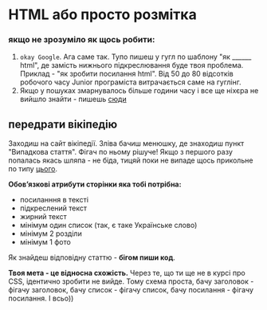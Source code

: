 # HTML або просто розмітка

### якщо не зрозуміло як щось робити:

1) `okay Google`. Ага саме так. Тупо пишеш у гугл по шаблону "як ______ html", де замість нижнього підкреслювання буде твоя проблема. 
    Приклад - "як зробити посилання html". 
    Від 50 до 80 відсотків робочого часу Junior програміста витрачається саме на гуглінг.
2) Якщо у пошуках змарнувалось більше години часу і все ще ніхєра не вийшло знайти - пишешь [сюди](https://t.me/bui_studies/8)

## передрати вікіпедію

Заходиш на сайт вікіпедії. Зліва бачиш менюшку, де знаходиш пункт "Випадкова стаття". Фігач по ньому рішуче! 
Якщо з першого разу попалась якась шляпа - не біда, тицяй поки не випаде щось прикольне по типу [цього](https://uk.wikipedia.org/wiki/%D0%A2%D1%83%D0%B2%D0%B0).

**Обовʼязкові атрибути сторінки яка тобі потрібна:**
* посиланння в тексті
* підкреслений текст
* жирний текст
* мінімум один список (так, є таке Українське слово)
* мінімум 2 розділи
* мінімум 1 фото

Як знайдеш відповідну статтю - **бігом пиши код**. 

__Твоя мета - це відносна схожість.__ Через те, що ти ще не в курсі про CSS, ідентично зробити не вийде. 
Тому схема проста, бачу заголовок - фігачу заголовок, бачу список - фігачу список, бачу посилання - фігачу посилання. І всьо))

